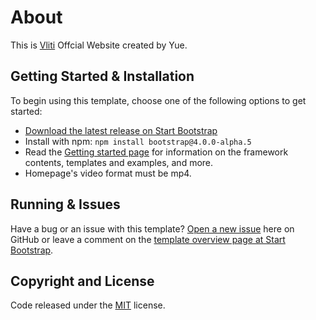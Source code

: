 # About
This is [Vliti](www.vliti.com) Offcial Website created by Yue.


## Getting Started & Installation

To begin using this template, choose one of the following options to get started:
* [Download the latest release on Start Bootstrap](http://startbootstrap.com/template-overviews/creative/)
* Install with npm: `npm install bootstrap@4.0.0-alpha.5`
* Read the [Getting started page](https://getbootstrap.com/getting-started/) for information on the framework contents, templates and examples, and more.
* Homepage's video format must be mp4.

## Running & Issues

Have a bug or an issue with this template? [Open a new issue](https://github.com/BlackrockDigital/startbootstrap-creative/issues) here on GitHub or leave a comment on the [template overview page at Start Bootstrap](http://startbootstrap.com/template-overviews/creative/).

## Copyright and License
Code released under the [MIT](https://github.com/BlackrockDigital/startbootstrap-creative/blob/gh-pages/LICENSE) license.

